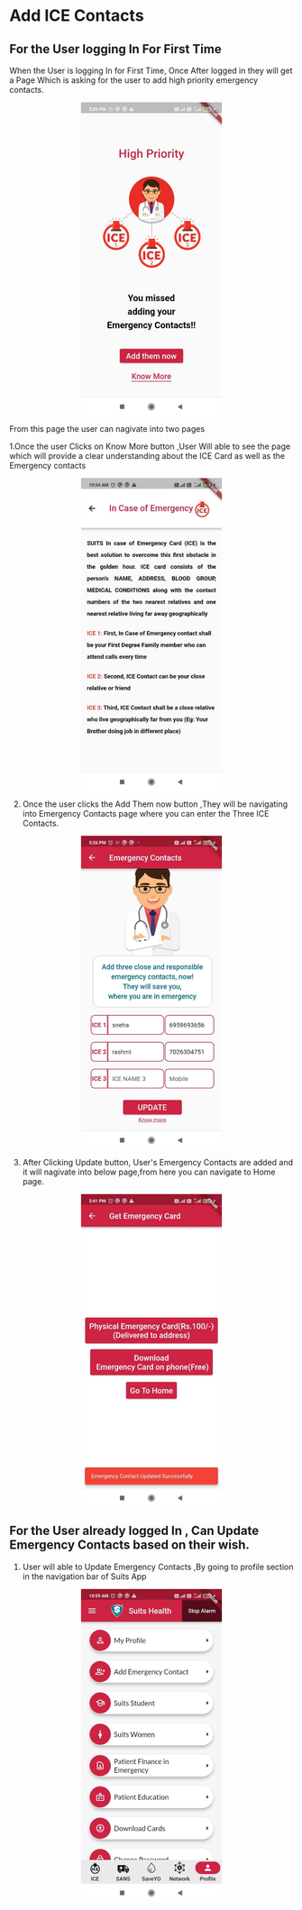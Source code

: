 # Add ICE Contacts

## For the User logging In For First Time

When the User is logging In for First Time, Once After logged in they will get a Page Which is asking for the user to add high priority emergency contacts.

<div style="display: flex; justify-content: center;">
  <img src="./images/mobile/ice-contacts/AddICE1.jpg" alt="Logo" width="250">
</div>

From this page the user can nagivate into two pages
 
 1.Once the user Clicks on Know More button ,User Will able to see the page which will provide a clear understanding about the ICE Card as well as the Emergency contacts 
 <div style="display: flex; justify-content: center;">
  <img src="./images/mobile/ice-contacts/AddICE2.jpg" alt="Logo" width="250">
</div>

2. Once the user clicks the Add Them now button ,They will be navigating into Emergency Contacts page where you can enter the Three ICE Contacts.

<div style="display: flex; justify-content: center;">
  <img src="./images/mobile/ice-contacts/AddICE3.jpg" alt="Logo" width="250">
</div>

3. After Clicking Update button, User's Emergency Contacts are added and it will nagivate into below page,from here you can navigate to Home page.

<div style="display: flex; justify-content: center;">
  <img src="./images/mobile/ice-contacts/AddICE5.jpg" alt="Logo" width="250">
</div>

## For the User already logged In , Can Update Emergency Contacts based on their wish.

1. User will able to Update Emergency Contacts ,By going to profile section in the navigation bar of Suits App

<div style="display: flex; justify-content: center;">
  <img src="./images/mobile/ice-contacts/AddICE4.jpg" alt="Logo" width="250">
</div>
